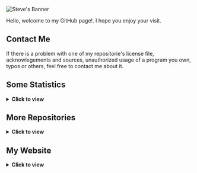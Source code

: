 <!--
**steve-levesque/steve-levesque** is a ✨ _special_ ✨ repository because its `README.md` (this file) appears on your GitHub profile.

Here are some ideas to get you started:

- 🔭 I’m currently working on ...
- 🌱 I’m currently learning ...
- 👯 I’m looking to collaborate on ...
- 🤔 I’m looking for help with ...
- 💬 Ask me about ...
- 📫 How to reach me: ...
- 😄 Pronouns: ...
- ⚡ Fun fact: ...
-->



<p align='left'>
  <img src="https://user-images.githubusercontent.com/42849270/123488001-0f881f80-d5dd-11eb-9ba5-a64919f3a2f2.png" alt="Steve's Banner" />
</p>

Hello, welcome to my GitHub page!. I hope you enjoy your visit.


<!--
=================================================================================================================================================
-->

<h2>Contact Me</h2>

If there is a problem with one of my repositorie's license file, acknowlegements and sources, unauthorized usage of a program you own, typos or others, feel free to contact me about it. 


<!--
=================================================================================================================================================
-->

<h2>Some Statistics</h2>
<details>
  <summary><b>Click to view</b></summary>
  <div align='center'>
    <img src="https://github-readme-stats.vercel.app/api?username=steve-levesque&show_icons=true&title_color=fff&icon_color=79ff97&text_color=efefef&bg_color=24292e&include_all_commits=true&hide=stars&count_private=true" alt="Steve's GitHub Stats" />
    <img src="https://github-readme-stats.vercel.app/api/top-langs/?username=steve-levesque&show_icons=true&title_color=fff&icon_color=79ff97&text_color=efefef&bg_color=24292e&layout=compact" alt="Steve's Prog Lang" />
  </div>
</details>

<!--
=================================================================================================================================================
-->

<h2>More Repositories</h2>

<details>
  <summary><b>Click to view</b></summary>
  <div align='center'>
    <a href="https://github.com/steve-levesque/Portfolio-Java-OOP">
      <img src="https://github-readme-stats.vercel.app/api/pin/?username=steve-levesque&repo=Portfolio-Java-OOP&show_icons=true&title_color=fff&icon_color=79ff97&text_color=efefef&bg_color=24292e&include_all_commits=true&hide=stars&count_private=true" alt="Portfolio-Java-OOP" />
    </a>
    <a href="https://github.com/steve-levesque/steve-levesque">
      <img src="https://github-readme-stats.vercel.app/api/pin/?username=steve-levesque&repo=steve-levesque&show_icons=true&title_color=fff&icon_color=79ff97&text_color=efefef&bg_color=24292e&include_all_commits=true&hide=stars&count_private=true" alt="steve-levesque" />
    </a>
  </div>
</details>


<!--
=================================================================================================================================================
-->

<h2>My Website</h2>
<details>
  <summary><b>Click to view</b></summary>
  <p align='center'>
    <a href="https://stevelevesque.dev">
      <img src="https://user-images.githubusercontent.com/42849270/121080645-abc2c180-c7a9-11eb-8543-32882fb71d77.gif" alt="Steve's Banner" />
    </a>
  </p>
</details>
